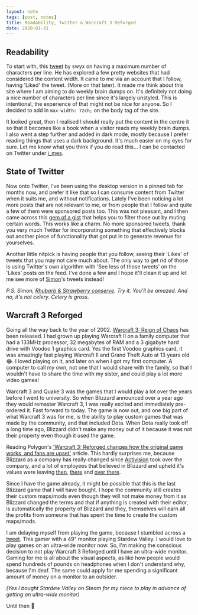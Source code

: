```yaml
---
layout: note
tags: [post, notes]
title: Readability, Twitter & Warcraft 3 Reforged
date: 2020-01-31
---
```


## Readability

To start with, this [tweet](https://twitter.com/swyx/status/1222768044767727619) by swyx on having a maximum number of characters per line. He has explored a few pretty websites that had considered the content width. It came to me via an account that I follow, having 'Liked' the tweet. (More on that later). It made me think about this site where I am aiming to do weekly brain dumps on. It's definitely not doing a nice number of characters per line since it's largely unstyled. This is intentional, the experience of that might not be nice for anyone. So I decided to add in `max-width: 72ch;` on the body tag of the site. 

It looked great, then I realised I should really put the content in the centre it so that it becomes like a book when a visitor reads my weekly brain dumps. I also went a step further and added in dark mode, mostly because I prefer reading things that uses a dark background. It's much easier on my eyes for sure. Let me know what you think if you do read this… I can be contacted on Twitter under [j_mes](https://twitter.com/j_mes).

## State of Twitter

Now onto Twitter, I've been using the desktop version in a pinned tab for months now, and prefer it like that so I can consume content from Twitter when it suits me, and without notifications. Lately I've been noticing a lot more posts that are not relevant to me, or from people that I follow and quite a few of them were sponsored posts too. This was not pleasant, and I then came across this [gem of a gist](https://gist.github.com/IanColdwater/88b3341a7c4c0cf71c73ac56f9bd36ec) that helps you to filter those out by muting certain words. This works like a charm. No more sponsored tweets, thank you very much Twitter for incorporating something that effectively blocks out another piece of functionality that got put in to generate revenue for yourselves.

Another little nitpick is having people that you follow, seeing their 'Likes' of tweets that you may not care much about. The only way to get rid of those is using Twitter's own algorithm with 'See less of those tweets' on the 'Likes' posts on the feed. I've done a few and I hope it'll clean it up and let me see more of [Simon](https://twitter.com/simonleggsays)'s tweets instead! 

*P.S. Simon, [Rhubarb & Strawberry conserve](https://www.bonnemaman.co.uk/products/conserves/rhubarb-and-strawberry-conserve). Try it. You'll be amazed. And no, it's not celery. Celery is gross.*

## Warcraft 3 Reforged

Going all the way back to the year of 2002. [Warcraft 3: Reign of Chaos](https://en.wikipedia.org/wiki/Warcraft_III:_Reign_of_Chaos) has been released. I had grown up playing Warcraft II on a family computer that had a 133MHz processor, 32 megabytes of RAM and a 3 gigabyte hard drive with Voodoo 1 graphics card. Yes the first Voodoo graphics card, it was amazingly fast playing Warcraft II and Grand Theft Auto at 13 years old 😂. I loved playing on it, and later on when I got my first computer. A computer to call my own, not one that I would share with the family, so that I wouldn't have to share the time with my sister, and could play a lot more video games!

Warcraft 3 and Quake 3 was the games that I would play a lot over the years before I went to university. So when Blizzard announced over a year ago they would remaster Warcraft 3, I was really excited and immediately pre-ordered it. Fast forward to today. The game is now out, and one big part of what Warcraft 3 was for me, is the ability to play custom games that was made by the community, and that included Dota. When Dota really took off a long time ago, Blizzard didn't make any money out of it because it was not their property even though it used the game.

Reading Polygon's ['Warcraft 3: Reforged changes how the original game works, and fans are upset'](https://www.polygon.com/2020/1/29/21113975/warcraft-3-reforged-downgrade-launch-issues-fan-response-cutscenes-performance-custom-games-dota) article. This hardly surprises me, because Blizzard as a company has really changed since [Activision](https://en.wikipedia.org/wiki/Activision_Blizzard) took over the company, and a lot of employees that believed in Blizzard and upheld it's values were leaving [then](https://www.engadget.com/2013/11/27/ghostcrawler-to-leave-blizzard-entertainment/), [there](https://screenrant.com/blizzard-co-founder-leaves-company-three-decades/) and [over there](https://www.thegamer.com/blizzards-staff-still-unhappy-high-profile-employees-leaving/). 

Since I have the game already, it might be possible that this is the last Blizzard game that I will have bought. I hope the community still creates their custom maps/mods even though they will not make money from it as Blizzard changed the terms and that if anything is created with their editor, is automatically the property of Blizzard and they, themselves will earn all the profits from someone that has spent the time to create the custom maps/mods.

I am delaying myself from playing the game, because I stumbled across a [tweet](https://twitter.com/PiratessUnluck/status/1221563113419395072). This gamer with a 49" monitor playing Stardew Valley. I would love to play games on an ultra-wide monitor now. So, I'm making the conscious decision to not play Warcraft 3 Reforged until I have an ultra-wide monitor. Gaming for me is all about the visual aspects, as like how people would spend hundreds of pounds on headphones when I don't understand why, because I'm deaf. The same could apply for me spending a significant amount of money on a monitor to an outsider.

*(Yes I bought Stardew Valley on Steam for my niece to play in advance of getting an ultra-wide monitor)*

Until then 👋
